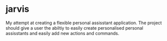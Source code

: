 # jarvis
My attempt at creating a flexible personal assisstant application. 
The project should give a user the abiltiy to easily create personalised 
personal assisstants and easily add new actions and commands. 
